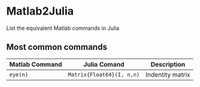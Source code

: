 # Matlab2Julia
List the equivalent Matlab commands  in Julia


## Most common commands
| Matlab Command | Julia Comand | Description |
| --- | --- | --- |
| `eye(n)`| `Matrix{Float64}(I, n,n)` | Indentity matrix  |

